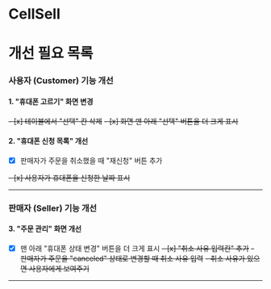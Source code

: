 # CellSell
# 개선 필요 목록


### 사용자 (Customer) 기능 개선

#### 1. "휴대폰 고르기" 화면 변경
~~- [x] 테이블에서 "선택" 칸 삭제~~
~~- [x] 화면 맨 아래 "선택" 버튼을 더 크게 표시~~

#### 2. "휴대폰 신청 목록" 개선
- [x] 판매자가 주문을 취소했을 때 "재신청" 버튼 추가

~~- [x] 사용자가 휴대폰을 신청한 날짜 표시~~

---

### 판매자 (Seller) 기능 개선

#### 3. "주문 관리" 화면 개선
- [x] 맨 아래 "휴대폰 상태 변경" 버튼을 더 크게 표시
~~- [x] "취소 사유 입력칸" 추가~~
    ~~- 판매자가 주문을 "canceled" 상태로 변경할 때 취소 사유 입력~~
    ~~- 취소 사유가 있으면 사용자에게 보여주기~~

---